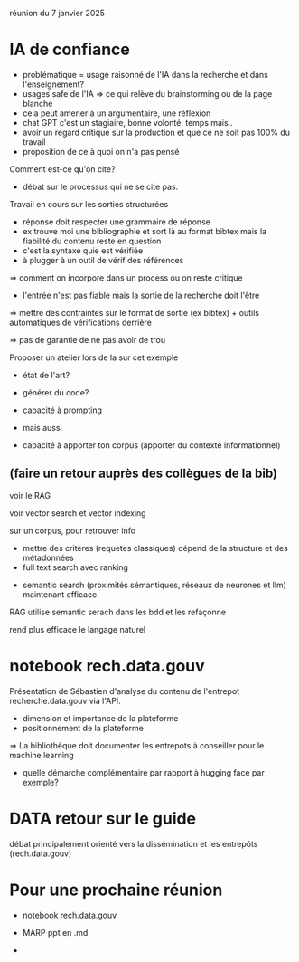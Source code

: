 réunion du 7 janvier 2025

IA de confiance
=====================

- problématique = usage raisonné de l'IA dans la recherche et dans l'enseignement?
- usages safe de l'IA => ce qui relève du brainstorming ou de la page blanche
- cela peut amener à un argumentaire, une réflexion
- chat GPT c'est un stagiaire, bonne volonté, temps mais..
- avoir un regard critique sur la production et que ce ne soit pas 100% du travail
- proposition de ce à quoi on n'a pas pensé

Comment est-ce qu'on cite?
- débat sur le processus qui ne se cite pas.

Travail en cours sur les sorties structurées
- réponse doit respecter une grammaire de réponse
- ex trouve moi une bibliographie et sort là au format bibtex mais la fiabilité du contenu reste en question
- c'est la syntaxe quie est vérifiée
- à plugger à un outil de vérif des références


=> comment on incorpore dans un process ou on reste critique
- l'entrée n'est pas fiable mais la sortie de la recherche doit l'être

=> mettre des contraintes sur le format de sortie (ex bibtex) + outils automatiques de vérifications derrière

=> pas de garantie de ne pas avoir de trou

Proposer un atelier lors de la sur cet exemple
- état de l'art?
- générer du code?

- capacité à prompting
- mais aussi
- capacité à apporter ton corpus (apporter du contexte informationnel)


(faire un retour auprès des collègues de la bib)
-------------------------------------------------

voir le RAG

voir vector search et vector indexing

sur un corpus, pour retrouver info
- mettre des critères (requetes classiques) dépend de la structure et des métadonnées
- full text search avec ranking 
+ semantic search (proximités sémantiques, réseaux de neurones et llm) maintenant efficace.

RAG utilise semantic serach dans les bdd et les refaçonne

rend plus efficace le langage naturel

notebook rech.data.gouv
=========================
Présentation de Sébastien d'analyse du contenu de l'entrepot recherche.data.gouv via l'API.
- dimension et importance de la plateforme
- positionnement de la plateforme

=> La bibliothèque doit documenter les entrepots à conseiller pour le machine learning
- quelle démarche complémentaire par rapport à hugging face par exemple?

DATA retour sur le guide
==========================
débat principalement orienté vers la dissémination et les entrepôts (rech.data.gouv)

Pour une prochaine réunion
============================
- notebook rech.data.gouv
- MARP ppt en .md

- 
